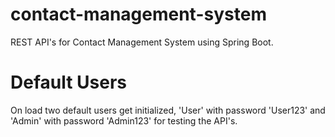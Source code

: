 # contact-management-system
REST API's for Contact Management System using Spring Boot.

# Default Users
On load two default users get initialized, 'User' with password 'User123' and 'Admin' with password 'Admin123' for testing the API's.
